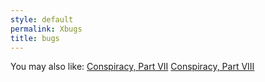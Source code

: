 ```yaml
---
style: default
permalink: Xbugs
title: bugs
---
```

You may also like:
[Conspiracy, Part VII](http://scp-wiki.net/conspiracy-part-vii)
[Conspiracy, Part VIII](http://scp-wiki.net/conspiracy-part-viii)